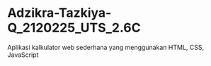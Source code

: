 # Adzikra-Tazkiya-Q_2120225_UTS_2.6C
Aplikasi kalkulator web sederhana yang menggunakan HTML, CSS, JavaScript
